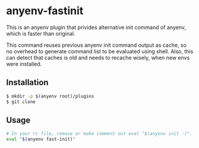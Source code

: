 # anyenv-fastinit

This is an anyenv plugin that privides alternative init command of anyenv,
which is faster than original.

This command reuses previous anyenv init command output as cache, so no
overhead to generate command list to be evaluated using shell. Also, this can
detect that caches is old and needs to recache wisely, when new envs were
installed.

## Installation

```sh
$ mkdir -p $(anyenv root)/plugins
$ git clone 
```

## Usage

```sh
# In your rc file, remove or make comment out eval "$(anyenv init -)".
eval "$(anyenv fast-init)"
```
